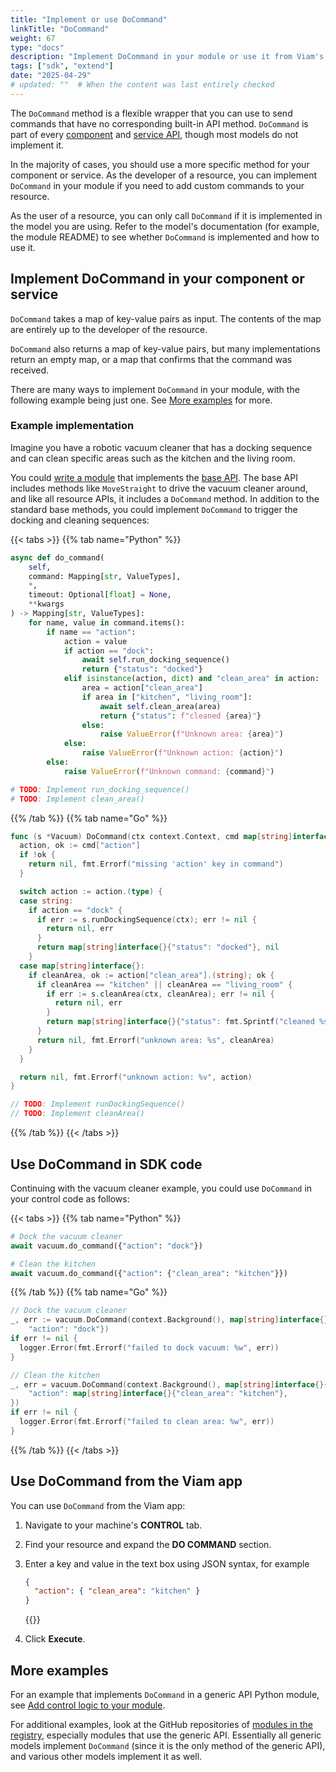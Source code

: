 ```yaml
---
title: "Implement or use DoCommand"
linkTitle: "DoCommand"
weight: 67
type: "docs"
description: "Implement DoCommand in your module or use it from Viam's SDKs."
tags: ["sdk", "extend"]
date: "2025-04-29"
# updated: ""  # When the content was last entirely checked
---
```


The `DoCommand` method is a flexible wrapper that you can use to send commands that have no corresponding built-in API method.
`DoCommand` is part of every [component](/dev/reference/apis/#component-apis) and [service API](/dev/reference/apis/#service-apis), though most models do not implement it.

In the majority of cases, you should use a more specific method for your component or service.
As the developer of a resource, you can implement `DoCommand` in your module if you need to add custom commands to your resource.

As the user of a resource, you can only call `DoCommand` if it is implemented in the model you are using.
Refer to the model's documentation (for example, the module README) to see whether `DoCommand` is implemented and how to use it.

## Implement DoCommand in your component or service

`DoCommand` takes a map of key-value pairs as input.
The contents of the map are entirely up to the developer of the resource.

`DoCommand` also returns a map of key-value pairs, but many implementations return an empty map, or a map that confirms that the command was received.

There are many ways to implement `DoCommand` in your module, with the following example being just one.
See [More examples](#more-examples) for more.

### Example implementation

Imagine you have a robotic vacuum cleaner that has a docking sequence and can clean specific areas such as the kitchen and the living room.

You could [write a module](/operate/get-started/other-hardware/) that implements the [base API](/dev/reference/apis/components/base/).
The base API includes methods like `MoveStraight` to drive the vacuum cleaner around, and like all resource APIs, it includes a `DoCommand` method.
In addition to the standard base methods, you could implement `DoCommand` to trigger the docking and cleaning sequences:

{{< tabs >}}
{{% tab name="Python" %}}

```python {class="line-numbers linkable-line-numbers"}
async def do_command(
    self,
    command: Mapping[str, ValueTypes],
    *,
    timeout: Optional[float] = None,
    **kwargs
) -> Mapping[str, ValueTypes]:
    for name, value in command.items():
        if name == "action":
            action = value
            if action == "dock":
                await self.run_docking_sequence()
                return {"status": "docked"}
            elif isinstance(action, dict) and "clean_area" in action:
                area = action["clean_area"]
                if area in ["kitchen", "living_room"]:
                    await self.clean_area(area)
                    return {"status": f"cleaned {area}"}
                else:
                    raise ValueError(f"Unknown area: {area}")
            else:
                raise ValueError(f"Unknown action: {action}")
        else:
            raise ValueError(f"Unknown command: {command}")

# TODO: Implement run_docking_sequence()
# TODO: Implement clean_area()
```

{{% /tab %}}
{{% tab name="Go" %}}

```go {class="line-numbers linkable-line-numbers"}
func (s *Vacuum) DoCommand(ctx context.Context, cmd map[string]interface{}) (map[string]interface{}, error) {
  action, ok := cmd["action"]
  if !ok {
    return nil, fmt.Errorf("missing 'action' key in command")
  }

  switch action := action.(type) {
  case string:
    if action == "dock" {
      if err := s.runDockingSequence(ctx); err != nil {
        return nil, err
      }
      return map[string]interface{}{"status": "docked"}, nil
    }
  case map[string]interface{}:
    if cleanArea, ok := action["clean_area"].(string); ok {
      if cleanArea == "kitchen" || cleanArea == "living_room" {
        if err := s.cleanArea(ctx, cleanArea); err != nil {
          return nil, err
        }
        return map[string]interface{}{"status": fmt.Sprintf("cleaned %s", cleanArea)}, nil
      }
      return nil, fmt.Errorf("unknown area: %s", cleanArea)
    }
  }

  return nil, fmt.Errorf("unknown action: %v", action)
}

// TODO: Implement runDockingSequence()
// TODO: Implement cleanArea()
```

{{% /tab %}}
{{< /tabs >}}

## Use DoCommand in SDK code

Continuing with the vacuum cleaner example, you could use `DoCommand` in your control code as follows:

{{< tabs >}}
{{% tab name="Python" %}}

```python {class="line-numbers linkable-line-numbers"}
# Dock the vacuum cleaner
await vacuum.do_command({"action": "dock"})

# Clean the kitchen
await vacuum.do_command({"action": {"clean_area": "kitchen"}})
```

{{% /tab %}}
{{% tab name="Go" %}}

```go {class="line-numbers linkable-line-numbers"}
// Dock the vacuum cleaner
_, err := vacuum.DoCommand(context.Background(), map[string]interface{}{
    "action": "dock"})
if err != nil {
  logger.Error(fmt.Errorf("failed to dock vacuum: %w", err))
}

// Clean the kitchen
_, err = vacuum.DoCommand(context.Background(), map[string]interface{}{
    "action": map[string]interface{}{"clean_area": "kitchen"},
})
if err != nil {
  logger.Error(fmt.Errorf("failed to clean area: %w", err))
}
```

{{% /tab %}}
{{< /tabs >}}

## Use DoCommand from the Viam app

You can use `DoCommand` from the Viam app:

1. Navigate to your machine's **CONTROL** tab.
1. Find your resource and expand the **DO COMMAND** section.
1. Enter a key and value in the text box using JSON syntax, for example

   ```json {class="line-numbers linkable-line-numbers"}
   {
     "action": { "clean_area": "kitchen" }
   }
   ```

   {{<imgproc src="/components/generic/vacuum-control.png" resize="x1100" declaredimensions=true alt="DoCommand section of the vacuum generic resource's control panel, with clean_area set to kitchen." style="max-width:600px" class="shadow imgzoom" >}}

1. Click **Execute**.

## More examples

For an example that implements `DoCommand` in a generic API Python module, see [Add control logic to your module](/manage/software/control-logic/#add-control-logic-to-your-module).

For additional examples, look at the GitHub repositories of [modules in the registry](https://app.viam.com/registry), especially modules that use the generic API.
Essentially all generic models implement `DoCommand` (since it is the only method of the generic API), and various other models implement it as well.

